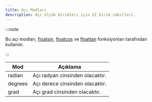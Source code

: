```yaml
---
title: Açı Modları
description: Açı ölçüm birimleri için SI birim sabitleri.
---
```


:::note

Bu açı modları, [floatsin](../functions/floatsin), [floatcos](../functions/floatcos) ve [floattan](../functions/floattan) fonksiyonları tarafından kullanılır.

:::

| Mod  | Açıklama |
| ------- | ----------- |
| radian  | Açı radyan cinsinden olacaktır. |
| degrees | Açı derece cinsinden olacaktır. |
| grad   | Açı grad cinsinden olacaktır. |
